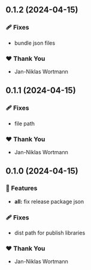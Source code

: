## 0.1.2 (2024-04-15)


### 🩹 Fixes

- bundle json files


### ❤️  Thank You

- Jan-Niklas Wortmann

## 0.1.1 (2024-04-15)


### 🩹 Fixes

- file path


### ❤️  Thank You

- Jan-Niklas Wortmann

## 0.1.0 (2024-04-15)

### 🚀 Features

- **all:** fix release package json

### 🩹 Fixes

- dist path for publish libraries

### ❤️ Thank You

- Jan-Niklas Wortmann
